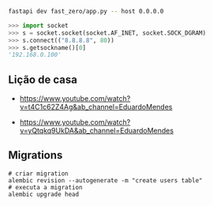 


```bash
fastapi dev fast_zero/app.py -- host 0.0.0.0
```
```python
>>> import socket
>>> s = socket.socket(socket.AF_INET, socket.SOCK_DGRAM)
>>> s.connect(("8.8.8.8", 80))
>>> s.getsockname()[0]
'192.168.0.100'
```


## Lição de casa

* https://www.youtube.com/watch?v=t4C1c62Z4Ag&ab_channel=EduardoMendes

* https://www.youtube.com/watch?v=yQtqkq9UkDA&ab_channel=EduardoMendes



## Migrations

```
# criar migration
alembic revision --autogenerate -m "create users table"
# executa a migration
alembic upgrade head
```
